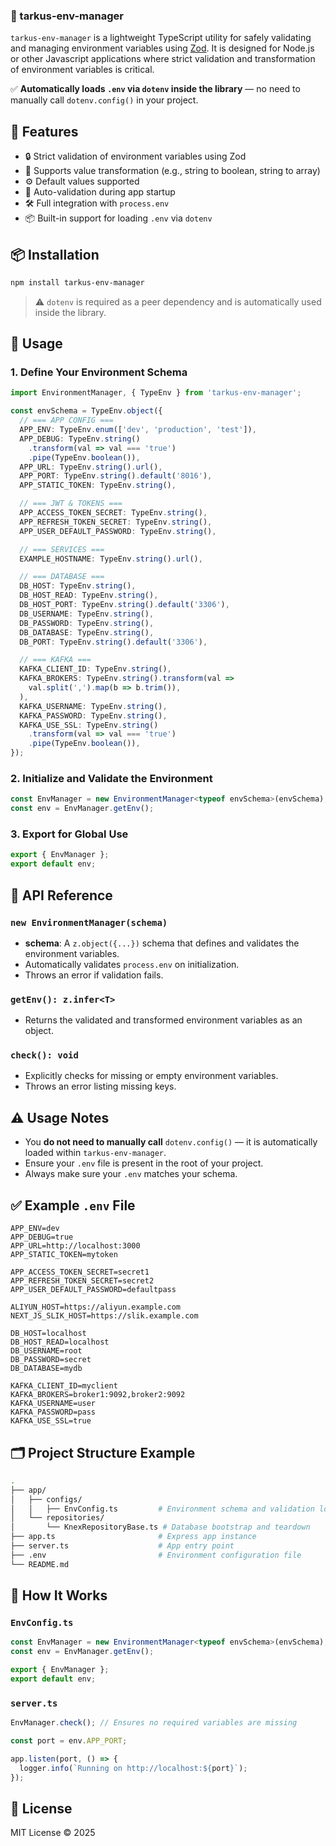 ### 🌿 tarkus-env-manager

`tarkus-env-manager` is a lightweight TypeScript utility for safely validating and managing environment variables using [Zod](https://zod.dev/). It is designed for Node.js or other Javascript applications where strict validation and transformation of environment variables is critical.

✅ **Automatically loads `.env` via `dotenv` inside the library** — no need to manually call `dotenv.config()` in your project.

## 🚀 Features

* 🔒 Strict validation of environment variables using Zod
* 🔄 Supports value transformation (e.g., string to boolean, string to array)
* ⚙️ Default values supported
* 🧪 Auto-validation during app startup
* 🛠️ Full integration with `process.env`
* 📦 Built-in support for loading `.env` via `dotenv`

## 📦 Installation

```bash
npm install tarkus-env-manager

```

> ⚠️ `dotenv` is required as a peer dependency and is automatically used inside the library.

## 🔧 Usage

### 1. Define Your Environment Schema

```ts
import EnvironmentManager, { TypeEnv } from 'tarkus-env-manager';

const envSchema = TypeEnv.object({
  // === APP CONFIG ===
  APP_ENV: TypeEnv.enum(['dev', 'production', 'test']),
  APP_DEBUG: TypeEnv.string()
    .transform(val => val === 'true')
    .pipe(TypeEnv.boolean()),
  APP_URL: TypeEnv.string().url(),
  APP_PORT: TypeEnv.string().default('8016'),
  APP_STATIC_TOKEN: TypeEnv.string(),

  // === JWT & TOKENS ===
  APP_ACCESS_TOKEN_SECRET: TypeEnv.string(),
  APP_REFRESH_TOKEN_SECRET: TypeEnv.string(),
  APP_USER_DEFAULT_PASSWORD: TypeEnv.string(),

  // === SERVICES ===
  EXAMPLE_HOSTNAME: TypeEnv.string().url(),

  // === DATABASE ===
  DB_HOST: TypeEnv.string(),
  DB_HOST_READ: TypeEnv.string(),
  DB_HOST_PORT: TypeEnv.string().default('3306'),
  DB_USERNAME: TypeEnv.string(),
  DB_PASSWORD: TypeEnv.string(),
  DB_DATABASE: TypeEnv.string(),
  DB_PORT: TypeEnv.string().default('3306'),

  // === KAFKA ===
  KAFKA_CLIENT_ID: TypeEnv.string(),
  KAFKA_BROKERS: TypeEnv.string().transform(val =>
    val.split(',').map(b => b.trim()),
  ),
  KAFKA_USERNAME: TypeEnv.string(),
  KAFKA_PASSWORD: TypeEnv.string(),
  KAFKA_USE_SSL: TypeEnv.string()
    .transform(val => val === 'true')
    .pipe(TypeEnv.boolean()),
});
```

### 2. Initialize and Validate the Environment

```ts
const EnvManager = new EnvironmentManager<typeof envSchema>(envSchema);
const env = EnvManager.getEnv();
```

### 3. Export for Global Use

```ts
export { EnvManager };
export default env;
```

## 📘 API Reference

### `new EnvironmentManager(schema)`

* **schema**: A `z.object({...})` schema that defines and validates the environment variables.
* Automatically validates `process.env` on initialization.
* Throws an error if validation fails.

### `getEnv(): z.infer<T>`

* Returns the validated and transformed environment variables as an object.

### `check(): void`

* Explicitly checks for missing or empty environment variables.
* Throws an error listing missing keys.

## ⚠️ Usage Notes

* You **do not need to manually call** `dotenv.config()` — it is automatically loaded within `tarkus-env-manager`.
* Ensure your `.env` file is present in the root of your project.
* Always make sure your `.env` matches your schema.

## ✅ Example `.env` File

```env
APP_ENV=dev
APP_DEBUG=true
APP_URL=http://localhost:3000
APP_STATIC_TOKEN=mytoken

APP_ACCESS_TOKEN_SECRET=secret1
APP_REFRESH_TOKEN_SECRET=secret2
APP_USER_DEFAULT_PASSWORD=defaultpass

ALIYUN_HOST=https://aliyun.example.com
NEXT_JS_SLIK_HOST=https://slik.example.com

DB_HOST=localhost
DB_HOST_READ=localhost
DB_USERNAME=root
DB_PASSWORD=secret
DB_DATABASE=mydb

KAFKA_CLIENT_ID=myclient
KAFKA_BROKERS=broker1:9092,broker2:9092
KAFKA_USERNAME=user
KAFKA_PASSWORD=pass
KAFKA_USE_SSL=true
```

## 🗂️ Project Structure Example

```bash
.
├── app/
│   ├── configs/
│   │   ├── EnvConfig.ts         # Environment schema and validation logic
│   └── repositories/
│       └── KnexRepositoryBase.ts # Database bootstrap and teardown
├── app.ts                       # Express app instance
├── server.ts                    # App entry point
├── .env                         # Environment configuration file
└── README.md
```

## 🚀 How It Works

### `EnvConfig.ts`

```ts
const EnvManager = new EnvironmentManager<typeof envSchema>(envSchema);
const env = EnvManager.getEnv();

export { EnvManager };
export default env;
```

### `server.ts`

```ts
EnvManager.check(); // Ensures no required variables are missing

const port = env.APP_PORT;

app.listen(port, () => {
  logger.info(`Running on http://localhost:${port}`);
});
```

## 📄 License

MIT License © 2025
